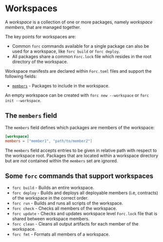 # Workspaces

A *workspace* is a collection of one or more packages, namely *workspace members*, that are managed together.

The key points for workspaces are:

* Common `forc` commands available for a single package can also be used for a workspace, like `forc build` or `forc deploy`.
* All packages share a common `Forc.lock` file which resides in the root directory of the workspace.

Workspace manifests are declared within `Forc.toml` files and support the following fields:

* [`members`](#the-members-field) - Packages to include in the workspace.

An empty workspace can be created with `forc new --workspace` or `forc init --workspace`.

## The `members` field

The `members` field defines which packages are members of the workspace:

```toml
[workspace]
members = ["member1", "path/to/member2"]
```

The `members` field accepts entries to be given in relative path with respect to the workspace root.
Packages that are located within a workspace directory but are *not* contained within the `members` set are ignored.

## Some `forc` commands that support workspaces

* `forc build` - Builds an entire workspace.
* `forc deploy` - Builds and deploys all deployable members (i.e, contracts) of the workspace in the correct order.
* `forc run` - Builds and runs all scripts of the workspace.
* `forc check` - Checks all members of the workspace.
* `forc update` - Checks and updates workspace level `Forc.lock` file that is shared between workspace members.
* `forc clean` - Cleans all output artifacts for each member of the workspace.
* `forc fmt` - Formats all members of a workspace.
